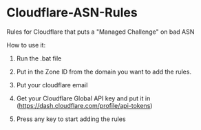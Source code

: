 # Cloudflare-ASN-Rules
Rules for Cloudflare that puts a "Managed Challenge" on bad ASN

How to use it:

1. Run the .bat file

2. Put in the Zone ID from the domain you want to add the rules.

3. Put your cloudflare email

4. Get your Cloudflare Global API key and put it in (https://dash.cloudflare.com/profile/api-tokens)

5. Press any key to start adding the rules
